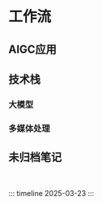 # 工作流

## AIGC应用

  <Linkcard 
  url="." 
  title="小红书"  
  logo="/blog/icon/xiaohongshu.png"
  />

  <Linkcard 
  url="." 
  title="番茄宇宙"  
  logo="/blog/icon/fanqie.png"
  />

  <Linkcard 
  url="." 
  title="AppStore"  
  logo="/blog/icon/apple.png"
  />



## 技术栈

### 大模型

  <Linkcard 
  url="./python/" 
  title="Python"  
  logo="/blog/icon/python.png"
  />

  <Linkcard 
  url="./deepseek/" 
  title="DeepSeek"  
  logo="/blog/icon/deepseek.png"
  />

  <Linkcard 
  url="./chatgpt/" 
  title="ChatGPT"  
  logo="/blog/icon/chatgpt.png"
  />

### 多媒体处理

  <Linkcard 
  url="." 
  title="Midjourney"  
  logo="/blog/icon/midjourney.png"
  />

## 未归档笔记

<br/>

::: timeline 2025-03-23
<Linkcard 
  url="/blog/docs/notes/2025/20250323_尚硅谷DeepSeek使用教程" 
  title="[教程]尚硅谷DeepSeek使用教程" 
  description="教程地址：<a href=https://www.bilibili.com/video/BV1uqKGeZEy1/?spm_id_from=333.1387.homepage.video_card.click>点击观看视频</a>"
  description2="描述：8大技巧、4大避坑 + DeepSeek本地部署" 
  description3="时长：02:17:25"
  logo="/blog/icon/vitepress.png"
  type="full"
  /> 
:::


